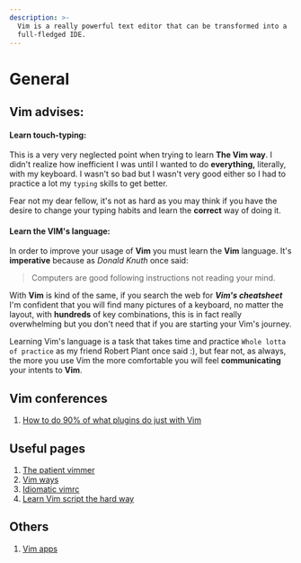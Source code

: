 ```yaml
---
description: >-
  Vim is a really powerful text editor that can be transformed into a
  full-fledged IDE.
---
```


# General

## Vim advises:

#### Learn touch-typing:

This is a very very neglected point when trying to learn **The Vim way**. I didn't realize how inefficient I was until I wanted to do **everything,** literally, with my keyboard. I wasn't so bad but I wasn't very good either so I had to practice a lot my `typing` skills to get better.

Fear not my dear fellow, it's not as hard as you may think if you have the desire to change your typing habits and learn the **correct** way of doing it.

#### Learn the VIM's language:

In order to improve your usage of **Vim** you must learn the **Vim** language. It's **imperative** because as _Donald Knuth_ once said:

> Computers are good following instructions not reading your mind.

With **Vim** is kind of the same, if you search the web for _**Vim's cheatsheet**_ I'm confident that you will find many pictures of a keyboard, no matter the layout, with **hundreds** of key combinations, this is in fact really overwhelming but you don't need that if you are starting your Vim's journey.

Learning Vim's language is a task that takes time and practice `Whole lotta of practice` as my friend Robert Plant once said :\), but fear not, as always, the more you use Vim the more comfortable you will feel **communicating** your intents to **Vim**.



## Vim conferences

1. [How to do 90% of what plugins do just with Vim](https://www.youtube.com/watch?v=XA2WjJbmmoM&list=WL&index=2&t=0s)

## Useful pages

1. [The patient vimmer](https://romainl.github.io/the-patient-vimmer/0.html)
2. [Vim ways](https://vimways.org)
3. [Idiomatic vimrc](https://github.com/romainl/idiomatic-vimrc)
4. [Learn Vim script the hard way](https://learnvimscriptthehardway.stevelosh.com/)

## Others

1. [Vim apps](https://vim.reversed.top/)

